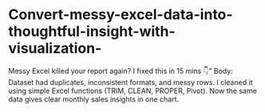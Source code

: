 # Convert-messy-excel-data-into-thoughtful-insight-with-visualization-
Messy Excel killed your report again? I fixed this in 15 mins 👇”  Body: Dataset had duplicates, inconsistent formats, and messy rows. I cleaned it using simple Excel functions (TRIM, CLEAN, PROPER, Pivot). Now the same data gives clear monthly sales insights in one chart.
